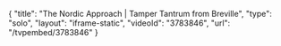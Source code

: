 {
    "title": "The Nordic Approach | Tamper Tantrum from Breville",
    "type": "solo",
    "layout": "iframe-static",
    "videoId": "3783846",
    "url": "\/tvpembed\/3783846"
}